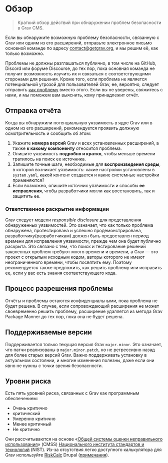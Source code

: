 # Обзор

> Краткий обзор действий при обнаружении проблем безопасности в Grav CMS.

Если вы обнаружите возможную проблему безопасности, связанную с Grav или одним из его расширений, отправьте электронное письмо основной команде по адресу [contact@getgrav.org](mailto:contact@getgrav.org), и мы решим её, как только возможно.

Проблемы не должны разглашаться публично, в том числе на GitHub, Discord или форуме Discourse, до тех пор, пока основная команда не получит возможность изучить их и связаться с соответствующими сторонами для решения. Кроме того, если проблема не является потенциальной угрозой для пользователей Grav, ее, вероятно, следует отправить [как проблему](https://github.com/getgrav/grav/blob/develop/CONTRIBUTING.md#bug-reports ) вместо этого. Если вы не уверены, свяжитесь с нами, и мы поможем вам выяснить, кому принадлежит отчёт.

## Отправка отчёта

Когда вы обнаружили потенциальную уязвимость в ядре Grav или в одном из его расширений, рекомендуется проявить должную осмотрительность и сообщить об этом:

1. Укажите **номера версий** Grav и всех установленных расширений, а также **к какому компоненту** относится проблема.
2. Опишите уязвимость **подробно и кратко**, чтобы меньше времени тратилось на поиск ее источника.
3. Запишите точные шаги, необходимые для **воспроизведения среды**, в которой возникает уязвимость: какие настройки установлены в `system.yaml`, какой контент создается и какие системные настройки применяются?
4. Если возможно, опишите источник уязвимости и способы **ее исправления**, чтобы разработчики могли как восстановить, так и защитить ее.

### Ответственное раскрытие информации

Grav следует модели _responsible disclosure_ для представления обнаруженных уязвимостей. Это означает, что как только проблема обнаружена, протестирована и успешно продемонстрирована, разработчику(разработчикам) должен быть предоставлен период времени для исправления уязвимости, прежде чем она будет публично раскрыта. Это связано с тем, что поиск и тестирование решений заявленных проблем требуют много времени и времени, а Grav — это проект с открытым исходным кодом, авторы которого не имеют неограниченного времени, чтобы посвятить ему. Поэтому рекомендуется также предложить, как решить проблему или исправить ее, если у вас есть знания соответствующего кода.

## Процесс разрешения проблемы

Отчёты и проблемы остаются конфиденциальными, пока проблема не будет решена. В случае, если сопровождающий расширения не может своевременно решить проблему, расширение удаляется из метода Grav Package Manner до тех пор, пока она не будет решена.

## Поддерживаемые версии

Поддерживается только текущая версия Grav `major.minor`. Это означает, что патчи реализованы в `major.minor.patch`, но не регрессивно назад для более старых версий Grav. Важно поддерживать установку в актуальном состоянии, и многие изменения полезны, даже если они явно не нужны с точки зрения безопасности.

## Уровни риска

Есть пять уровней риска, связанных с Grav как программным обеспечением:

- Очень критично
- критический
- Умеренно критично
- Менее критичный
- Не критично

Они рассчитываются на основе «[Общей системы оценки неправильного использования](https://www.nist.gov/news-events/news/2012/07/software-features-and-inherent-risks-nists-guide-rating-software)» (CMSS) [Национального института стандартов и технологий](https://www.nist.gov/) (NIST). Из-за отсутствия легко доступного калькулятора для Grav используйте [RiskCalc](https://security.drupal.org/riskcalc) Drupal ([примечания](https://www.mydropwizard.com/blog/understanding-drupal-security-advisories-risk-calculator)).
